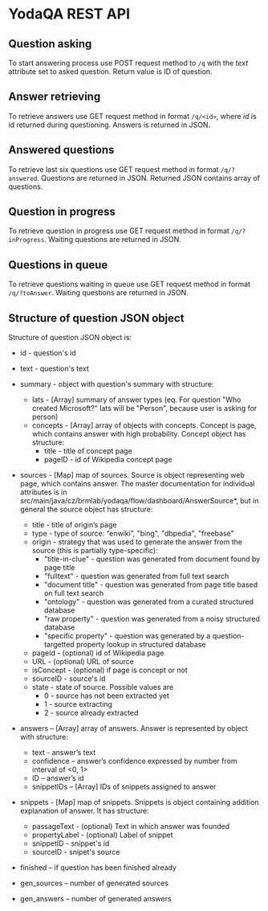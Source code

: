 YodaQA REST API
===============

Question asking
---------------

To start answering process use POST request method to `/q` with the *text* attribute set to asked question. Return value is ID of question.


Answer retrieving
-----------------

To retrieve answers use GET request method in format `/q/<id>`, where *id* is id returned during questioning. Answers is returned in JSON.


Answered questions
------------------

To retrieve last six questions use GET request method in format `/q/?answered`. Questions are returned in JSON. Returned JSON contains array of questions.


Question in progress
--------------------

To retrieve question in progress use GET request method in format `/q/?inProgress`. Waiting questions are returned in JSON.


Questions in queue
------------------

To retrieve questions waiting in queue use GET request method in format `/q/?toAnswer`. Waiting questions are returned in JSON.


Structure of question JSON object
---------------------------------

Structure of question JSON object is:

* id - question's id
* text - question's text
* summary - object with question's summary with structure:
  * lats - [Array] summary of answer types (eq. For question "Who created Microsoft?" lats will be "Person", because user is asking for person)
  * concepts - [Array] array of objects with concepts. Concept is page, which contains answer with high probability.  Concept object has structure:
    * title - title of concept page
    * pageID - id of Wikipedia concept page

* sources - [Map] map of sources. Source is object representing web page, which contains answer.
  The master documentation for individual attributes is in
  src/main/java/cz/brmlab/yodaqa/flow/dashboard/AnswerSource*,
  but in general the source object has structure:
  * title - title of origin’s page
  * type - type of source: “enwiki”, "bing", "dbpedia", "freebase"
  * origin - strategy that was used to generate the answer from the source (this is partially type-specific):
    * "title-in-clue" - question was generated from document found by page title
    * "fulltext" - question was generated from full text search
    * "document title" - question was generated from page title based on full text search
    * "ontology" - question was generated from a curated structured database
    * "raw property" - question was generated from a noisy structured database
    * "specific property" - question was generated by a question-targetted property lookup in structured database
  * pageId - (optional) id of Wikipedia page
  * URL - (optional) URL of source
  * isConcept - (optional) if page is concept or not
  * sourceID - source's id
  * state - state of source. Possible values are
    * 0 - source has not been extracted yet
    * 1 - source extracting
    * 2 - source already extracted

* answers – [Array] array of answers. Answer is represented by object with structure:
  * text - answer’s text
  * confidence – answer’s confidence expressed by number from interval of <0, 1>
  * ID – answer’s id
  * snippetIDs – [Array] IDs of snippets assigned to answer

* snippets - [Map] map of snippets. Snippets is object containing addition explanation of answer. It has structure:
  * passageText - (optional) Text in which answer was founded
  * propertyLabel - (optional) Label of snippet
  * snippetID - snippet's id
  * sourceID - snipet's source

* finished – if question has been finished already
* gen_sources – number of generated sources
* gen_answers – number of generated answers
